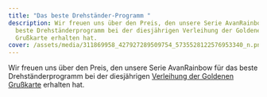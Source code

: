 ```yaml
---
title: "Das beste Drehständer-Programm "
description: Wir freuen uns über den Preis, den unsere Serie AvanRainbow für das
  beste Drehständerprogramm bei der diesjährigen Verleihung der Goldenen
  Grußkarte erhalten hat.
cover: /assets/media/311869958_427927289509754_5735528122576953340_n.png
---
```

Wir freuen uns über den Preis, den unsere Serie AvanRainbow für das beste Drehständerprogramm bei der diesjährigen [Verleihung der Goldenen Grußkarte](https://www.diegoldenegrusskarte.de/) erhalten hat.